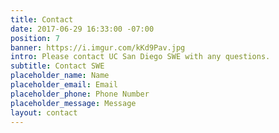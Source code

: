 ```yaml
---
title: Contact
date: 2017-06-29 16:33:00 -07:00
position: 7
banner: https://i.imgur.com/kKd9Pav.jpg
intro: Please contact UC San Diego SWE with any questions.
subtitle: Contact SWE
placeholder_name: Name
placeholder_email: Email
placeholder_phone: Phone Number
placeholder_message: Message
layout: contact
---
```


